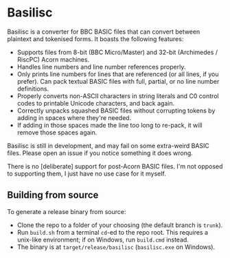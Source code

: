 # Basilisc

Basilisc is a converter for BBC BASIC files that can convert between plaintext and tokenised forms. It boasts the following features:

- Supports files from 8-bit (BBC Micro/Master) and 32-bit (Archimedes / RiscPC) Acorn machines.
- Handles line numbers and line number references properly.
- Only prints line numbers for lines that are referenced (or all lines, if you prefer). Can pack textual BASIC files with full, partial, or no line number definitions.
- Properly converts non-ASCII characters in string literals and C0 control codes to printable Unicode characters, and back again.
- Correctly unpacks squashed BASIC files without corrupting tokens by adding in spaces where they're needed.
- If adding in those spaces made the line too long to re-pack, it will remove those spaces again.

Basilisc is still in development, and may fail on some extra-weird BASIC files. Please open an issue if you notice something it does wrong.

There is no \[deliberate\] support for post-Acorn BASIC files. I'm not opposed to supporting them, I just have no use case for it myself.

## Building from source

To generate a release binary from source:

- Clone the repo to a folder of your choosing (the default branch is `trunk`).
- Run `build.sh` from a terminal `cd`-ed to the repo root. This requires a unix-like environment; if on Windows, run `build.cmd` instead.
- The binary is at `target/release/basilisc` (`basilisc.exe` on Windows).
